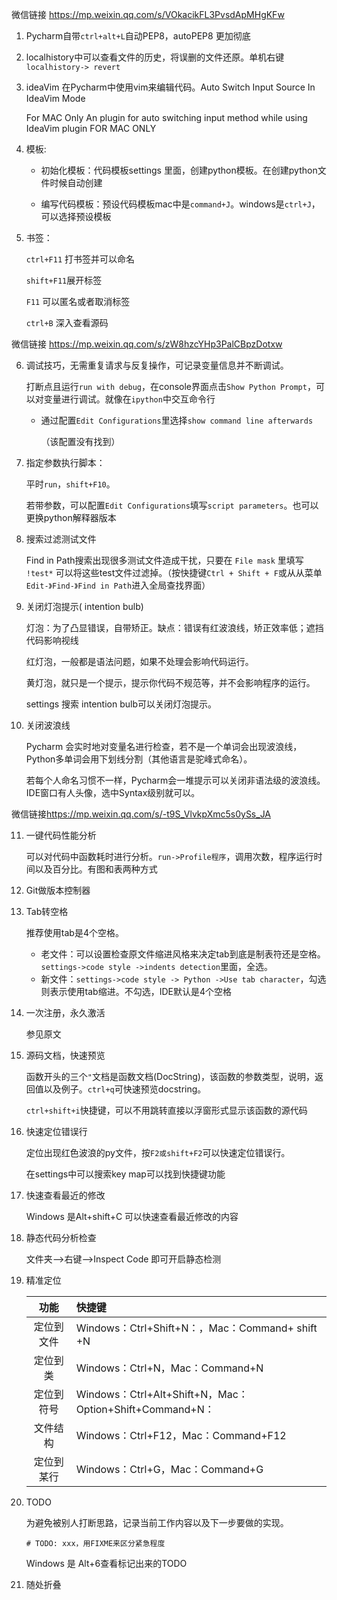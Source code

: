 

微信链接 <https://mp.weixin.qq.com/s/VOkacikFL3PvsdApMHgKFw>



1. Pycharm自带`ctrl+alt+L`自动PEP8，autoPEP8 更加彻底



2. localhistory中可以查看文件的历史，将误删的文件还原。单机右键`localhistory-> revert`



3. ideaVim 在Pycharm中使用vim来编辑代码。Auto Switch Input Source In IdeaVim Mode

   For MAC Only An plugin for auto switching input method while using IdeaVim plugin FOR MAC ONLY



4. 模板:

   - 初始化模板：代码模板settings 里面，创建python模板。在创建python文件时候自动创建

   - 编写代码模板：预设代码模板mac中是`command+J`。windows是`ctrl+J`，可以选择预设模板



5. 书签：

   `ctrl+F11` 打书签并可以命名

   `shift+F11`展开标签

   `F11` 可以匿名或者取消标签

   `ctrl+B`  深入查看源码



微信链接 <https://mp.weixin.qq.com/s/zW8hzcYHp3PalCBpzDotxw>



6. 调试技巧，无需重复请求与反复操作，可记录变量信息并不断调试。

   打断点且运行`run with debug`，在console界面点击`Show Python Prompt`，可以对变量进行调试。就像在`ipython`中交互命令行

   - 通过配置`Edit Configurations`里选择`show command line afterwards`

     （该配置没有找到）

7. 指定参数执行脚本：

   平时`run`，`shift+F10`。

   若带参数，可以配置`Edit Configurations`填写`script parameters`。也可以更换python解释器版本

8. 搜索过滤测试文件

   Find in Path搜索出现很多测试文件造成干扰，只要在 `File mask` 里填写 `!test*` 可以将这些test文件过滤掉。（按快捷键`Ctrl + Shift + F`或从从菜单`Edit-》Find-》Find in Path`进入全局查找界面）

   

9. 关闭灯泡提示( intention bulb)

   灯泡：为了凸显错误，自带矫正。缺点：错误有红波浪线，矫正效率低；遮挡代码影响视线

   红灯泡，一般都是语法问题，如果不处理会影响代码运行。

   黄灯泡，就只是一个提示，提示你代码不规范等，并不会影响程序的运行。

   settings 搜索 intention bulb可以关闭灯泡提示。

10. 关闭波浪线

    Pycharm 会实时地对变量名进行检查，若不是一个单词会出现波浪线，Python多单词会用下划线分割（其他语言是驼峰式命名）。

    若每个人命名习惯不一样，Pycharm会一堆提示可以关闭非语法级的波浪线。IDE窗口有人头像，选中Syntax级别就可以。



微信链接<https://mp.weixin.qq.com/s/-t9S_VlvkpXmc5s0ySs_JA>

11. 一键代码性能分析

    可以对代码中函数耗时进行分析。`run->Profile程序`，调用次数，程序运行时间以及百分比。有图和表两种方式

    

12. Git做版本控制器

    

13. Tab转空格

    推荐使用tab是4个空格。

    - 老文件：可以设置检查原文件缩进风格来决定tab到底是制表符还是空格。`settings->code style ->indents detection`里面，全选。
    - 新文件：`settings->code style -> Python ->Use tab character`，勾选则表示使用tab缩进。不勾选，IDE默认是4个空格

14. 一次注册，永久激活

    参见原文

    

15. 源码文档，快速预览

    函数开头的三个`"`文档是函数文档(DocString)，该函数的参数类型，说明，返回值以及例子。`ctrl+q`可快速预览docstring。

    `ctrl+shift+i`快捷键，可以不用跳转直接以浮窗形式显示该函数的源代码

    

16. 快速定位错误行

    定位出现红色波浪的py文件，按`F2或shift+F2`可以快速定位错误行。

    在settings中可以搜索key map可以找到快捷键功能

    

17. 快速查看最近的修改

    Windows 是Alt+shift+C 可以快速查看最近修改的内容

    

18. 静态代码分析检查

    文件夹-->右键-->Inspect Code 即可开启静态检测



19. 精准定位

    |    功能    | 快捷键                                                   |
    | :--------: | :------------------------------------------------------- |
    | 定位到文件 | Windows：Ctrl+Shift+N：，Mac：Command+ shift +N          |
    |  定位到类  | Windows：Ctrl+N，Mac：Command+N                          |
    | 定位到符号 | Windows：Ctrl+Alt+Shift+N，Mac：Option+Shift+Command+N： |
    |  文件结构  | Windows：Ctrl+F12，Mac：Command+F12                      |
    | 定位到某行 | Windows：Ctrl+G，Mac：Command+G                          |

20. TODO

    为避免被别人打断思路，记录当前工作内容以及下一步要做的实现。

    `# TODO: xxx，用FIXME来区分紧急程度`

    Windows 是 Alt+6查看标记出来的TODO

    

21. 随处折叠

    